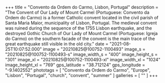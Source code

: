 +++
title = "Convento da Ordem do Carmo, Lisbon, Portugal"
description = "The Convent of Our Lady of Mount Carmel (Portuguese: Convento da Ordem do Carmo) is a former Catholic convent located in the civil parish of Santa Maria Maior, municipality of Lisbon, Portugal. The medieval convent was ruined during the sequence of the 1755 Lisbon earthquake, and the destroyed Gothic Church of Our Lady of Mount Carmel (Portuguese: Igreja do Carmo) on the southern facade of the convent is the main trace of the great earthquake still visible in the old city."
date = "2021-08-25T10:07:52.000"
image = "20210825@100752-1100493"
image_s = "20210825@100752-1100493-s"
image_width_s = "400"
image_height_s = "301"
image_xl = "20210825@100752-1100493-xl"
image_width_xl = "1024"
image_height_xl = "769"
gps_latitude = "38.712124"
gps_longitude = "-9.1402552"
phototags = [ "Convento da Ordem do Carmo", "Europe", "Lisbon", "Portugal", "church", "convent", "summer" ]
galleries = [ "" ]
+++
